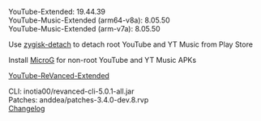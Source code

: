 YouTube-Extended: 19.44.39  
YouTube-Music-Extended (arm64-v8a): 8.05.50  
YouTube-Music-Extended (arm-v7a): 8.05.50  

Use [zygisk-detach](https://github.com/j-hc/zygisk-detach) to detach root YouTube and YT Music from Play Store  

Install [MicroG](https://github.com/WSTxda/MicroG-RE/releases) for non-root YouTube and YT Music APKs  

[YouTube-ReVanced-Extended](https://github.com/MANCrimSon/YouTube-ReVanced-Extended)
  
CLI: inotia00/revanced-cli-5.0.1-all.jar  
Patches: anddea/patches-3.4.0-dev.8.rvp  
[Changelog](https://github.com/anddea/revanced-patches/releases/tag/v3.4.0-dev.8)  
